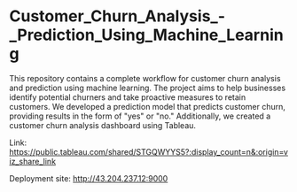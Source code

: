 # Customer_Churn_Analysis_-_Prediction_Using_Machine_Learning
This repository contains a complete workflow for customer churn analysis and prediction using machine learning. The project aims to help businesses identify potential churners and take proactive measures to retain customers.
We developed a prediction model that predicts customer churn, providing results in the form of "yes" or "no." Additionally, we created a customer churn analysis dashboard using Tableau.

Link: https://public.tableau.com/shared/STGQWYYS5?:display_count=n&:origin=viz_share_link

Deployment site: http://43.204.237.12:9000


